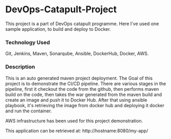 # DevOps-Catapult-Project
This project is a part of DevOps catapult programme.
Here I've used one sample application, to build and deploy to Docker.


### Technology Used
Git, Jenkins, Maven, Sonarqube, Ansible, DockerHub, Docker, AWS.

### Description
This is an auto generated maven project deployment. The Goal of this project is to demonstrate the CI/CD pipeline. There are various stages in the pipeline, first it checkout the code from the github, then performs maven build on the code, then takes the war generated from the maven build and create an image and push it to Docker Hub.
After that using ansible playbook, it's retrieving the image from docker hub and deploying it docker and run the container.

AWS infrastructure has been used for this project demonstration.

This application can be retrieved at: http://hostname:8080/my-app/
